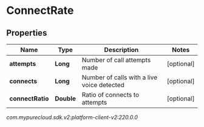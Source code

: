 # ConnectRate


## Properties

| Name | Type | Description | Notes |
| ------------ | ------------- | ------------- | ------------- |
| **attempts** | **Long** | Number of call attempts made |  [optional] |
| **connects** | **Long** | Number of calls with a live voice detected |  [optional] |
| **connectRatio** | **Double** | Ratio of connects to attempts |  [optional] |




_com.mypurecloud.sdk.v2:platform-client-v2:220.0.0_
